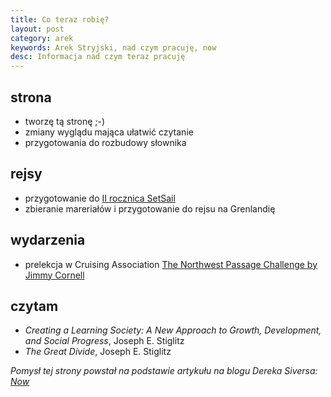 ```yaml
---
title: Co teraz robię?
layout: post
category: arek
keywords: Arek Stryjski, nad czym pracuję, now
desc: Informacja nad czym teraz pracuję
---
```


strona
-------
* tworzę tą stronę ;-)
* zmiany wyglądu mająca ułatwić czytanie
* przygotowania do rozbudowy słownika

rejsy
-----
* przygotowanie do [II rocznica SetSail](http://www.meetup.com/SetSail-Polish-Sailing-Club/events/223935764/)
* zbieranie mareriałów i przygotowanie do rejsu na Grenlandię

wydarzenia
-----------
* prelekcja w Cruising Association [The Northwest Passage Challenge by Jimmy Cornell](http://www.theca.org.uk/node/28103)

czytam
-------
* *Creating a Learning Society: A New Approach to Growth, Development, and Social Progress*, Joseph E. Stiglitz
* *The Great Divide*, Joseph E. Stiglitz


*Pomysł tej strony powstał na podstawie artykułu na blogu Dereka Siversa: [Now](http://sivers.org/nowff)*
